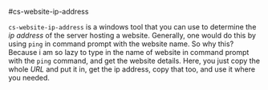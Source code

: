 #cs-website-ip-address

`cs-website-ip-address` is a windows tool that you can use to determine the *ip address*
of the server hosting a website. Generally, one would do this by using `ping` in command
prompt with the website name. So why this? Because i am so lazy to type in the name of
website in command prompt with the `ping` command, and get the website details. Here, you
just copy the whole *URL* and put it in, get the ip address, copy that too, and use it
where you needed.

